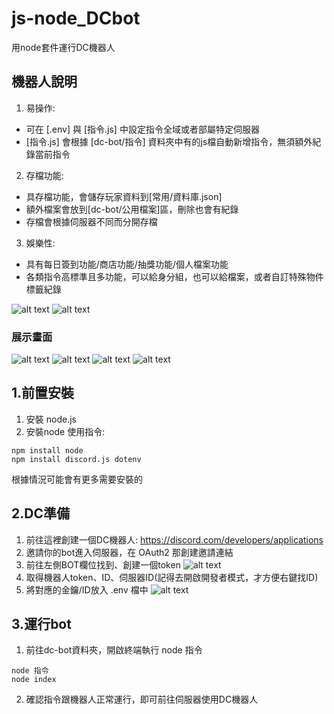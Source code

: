 # js-node_DCbot
用node套件運行DC機器人

## 機器人說明
1. 易操作:
- 可在 [.env] 與 [指令.js] 中設定指令全域或者部屬特定伺服器
- [指令.js] 會根據 [dc-bot/指令] 資料夾中有的js檔自動新增指令，無須額外紀錄當前指令
2. 存檔功能:
- 具存檔功能，會儲存玩家資料到[常用/資料庫.json]
- 額外檔案會放到[dc-bot/公用檔案]區，刪除也會有紀錄
- 存檔會根據伺服器不同而分開存檔
3. 娛樂性:
- 具有每日簽到功能/商店功能/抽獎功能/個人檔案功能
- 各類指令高標準且多功能，可以給身分組，也可以給檔案，或者自訂特殊物件標籤紀錄

![alt text](說明圖片/image1.png)
![alt text](說明圖片/image2.png)

### 展示畫面
![alt text](說明圖片/image3.png)
![alt text](說明圖片/image4.png)
![alt text](說明圖片/image5.png)
![alt text](說明圖片/image6.png)

## 1.前置安裝
1. 安裝 node.js
2. 安裝node 使用指令:
```
npm install node
npm install discord.js dotenv
```
根據情況可能會有更多需要安裝的

## 2.DC準備
1. 前往這裡創建一個DC機器人: https://discord.com/developers/applications
2. 邀請你的bot進入伺服器，在 OAuth2 那創建邀請連結
3. 前往左側BOT欄位找到、創建一個token
![alt text](說明圖片/image7.png)
4. 取得機器人token、ID、伺服器ID(記得去開啟開發者模式，才方便右鍵找ID)
5. 將對應的金鑰/ID放入 .env 檔中
![alt text](說明圖片/image8.png)

## 3.運行bot
1. 前往dc-bot資料夾，開啟終端執行 node 指令
```
node 指令
node index
```
2. 確認指令跟機器人正常運行，即可前往伺服器使用DC機器人